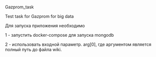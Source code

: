 Gazprom_task

Test task for Gazprom for big data

Для запуска приложения необходимо

1 - запустить docker-compose для запуска mongodb

2 - использовать входной параметр. arg[0], где аргументом является полный путь до файла wiki.
